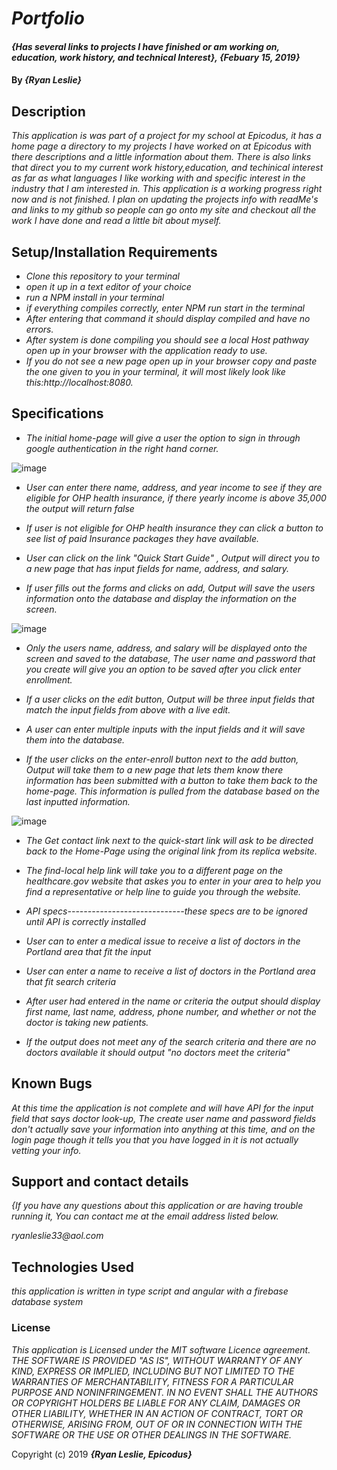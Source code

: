 # _Portfolio_ 

#### _{Has several links to projects I have finished or am working on, education, work history, and technical Interest}, {Febuary 15, 2019}_

#### By _**{Ryan Leslie}**_

## Description

_This application is was part of a project for my school at Epicodus, it has a home page a directory to my projects I have worked on at Epicodus with there descriptions and a little information about them. There is also links that direct you to my current work history,education, and techinical interest as far as what languages I like working with and specific interest in the industry that I am interested in. This application is a working progress right now and is not finished. I plan on updating the projects info with readMe's and links to my github so people can go onto my site and checkout all the work I have done and read a little bit about myself._

## Setup/Installation Requirements

* _Clone this repository to your terminal_
* _open it up in a text editor of your choice_
* _run a NPM install in your terminal_
* _if everything compiles correctly, enter NPM run start in the terminal_
* _After entering that command it should display compiled and have no errors._
* _After system is done compiling you should see a local Host pathway open up in your browser with the application ready to use._
* _If you do not see a  new page open up in your browser copy and paste the one given to you in your terminal, it will most likely look like this:http://localhost:8080._


## Specifications
* _The initial home-page will give a user the option to sign in through google authentication in the right hand corner._

![image](https://user-images.githubusercontent.com/43968782/52170155-18b97e80-26fa-11e9-9cbd-9f0c2bd3ef14.png)

* _User can enter there name, address, and year income to see if they are eligible for OHP health insurance, if there yearly income is above 35,000 the output will return false_

* _If user is not eligible for OHP health insurance they can click a button to see list of paid Insurance packages they have available._

* _User can click on the link "Quick Start Guide" , Output will direct you to a new page that has input fields for name, address, and salary._

* _If user fills out the forms and clicks on add, Output will save the users information onto the database and display the information on the screen._

![image](https://user-images.githubusercontent.com/43968782/52155615-7e453680-2638-11e9-89c8-12a44df897bd.png)

* _Only the users name, address, and salary will be displayed onto the screen and saved to the database, The user name and password that you create will give you an option to be saved after you click enter enrollment._


* _If a user clicks on the edit button, Output will be three input fields  that match the input fields from above with a live edit._

* _A user can enter multiple inputs with the input fields and it will save them into the database._

* _If the user clicks on the enter-enroll button next to the add button, Output will take them to a new page that lets them know there information has been submitted with a button to take them back to the home-page. This information is pulled from the database based on the last inputted information._

![image](https://user-images.githubusercontent.com/43968782/52170094-e4918e00-26f8-11e9-9369-d604d10827d5.png)

* _The Get contact link next to the quick-start link will ask to be directed back to the Home-Page using the original link from its replica website._

* _The find-local help link will take you to a different page on the healthcare.gov website that askes you to enter in your area to help you find a representative or help line to guide you through the website._

* _API specs-----------------------------these specs are to be ignored until API is correctly installed_

* _User can to enter a medical issue to receive a list of doctors in the Portland area that fit the input_

* _User can enter a name to receive a list of doctors in the Portland area that fit search criteria_

* _After user had entered in the name or criteria the output should display first name, last name, address, phone number, and whether or not the doctor is taking new patients._

* _If the output does not meet any of the search criteria and there are no doctors available it should output "no doctors meet the criteria"_






## Known Bugs

_At this time the application is not complete and will have API for the input field that says doctor look-up, The create user name and password fields don't actually save your information into anything at this time, and on the login page though it tells you that you have logged in it is not actually vetting your info._

## Support and contact details

_{If you have any questions about this application or are having trouble running it, You can contact me at the email address listed below._

  _ryanleslie33@aol.com_

## Technologies Used

_this application is written in type script and angular with a firebase database system_

### License

*This application is Licensed under the MIT software Licence agreement. THE SOFTWARE IS PROVIDED "AS IS", WITHOUT WARRANTY OF ANY KIND, EXPRESS OR IMPLIED, INCLUDING BUT NOT LIMITED TO THE WARRANTIES OF MERCHANTABILITY, FITNESS FOR A PARTICULAR PURPOSE AND NONINFRINGEMENT. IN NO EVENT SHALL THE AUTHORS OR COPYRIGHT HOLDERS BE LIABLE FOR ANY CLAIM, DAMAGES OR OTHER LIABILITY, WHETHER IN AN ACTION OF CONTRACT, TORT OR OTHERWISE, ARISING FROM, OUT OF OR IN CONNECTION WITH THE SOFTWARE OR THE USE OR OTHER DEALINGS IN THE SOFTWARE.*

Copyright (c) 2019 **_{Ryan Leslie, Epicodus}_**